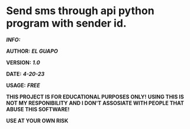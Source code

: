 # Send sms through api python program with sender id.

***_INFO:_***

**AUTHOR:** ***EL GUAPO***


**VERSION:** ***1.0***


**DATE:** ***4-20-23***


**USAGE:** ***FREE***

**THIS PROJECT IS FOR EDUCATIONAL PURPOSES ONLY!**
**USING THIS IS NOT MY RESPONIBILITY AND I DON'T ASSOSIATE WITH PEOPLE THAT ABUSE THIS SOFTWARE!**

**USE AT YOUR OWN RISK**

